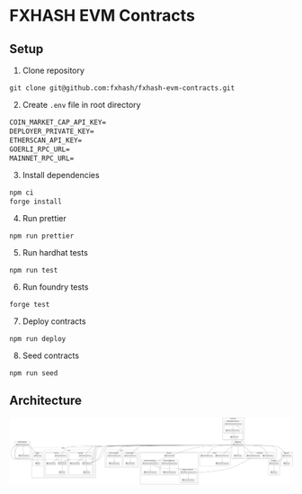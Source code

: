 # FXHASH EVM Contracts

## Setup

1. Clone repository

```
git clone git@github.com:fxhash/fxhash-evm-contracts.git
```

2. Create `.env` file in root directory

```
COIN_MARKET_CAP_API_KEY=
DEPLOYER_PRIVATE_KEY=
ETHERSCAN_API_KEY=
GOERLI_RPC_URL=
MAINNET_RPC_URL=
```

3. Install dependencies

```
npm ci
forge install
```

4. Run prettier

```
npm run prettier
```

5. Run hardhat tests

```
npm run test
```

6. Run foundry tests

```
forge test
```

7. Deploy contracts

```
npm run deploy
```

8. Seed contracts

```
npm run seed
```

## Architecture

<img src="images/architecture.svg">
